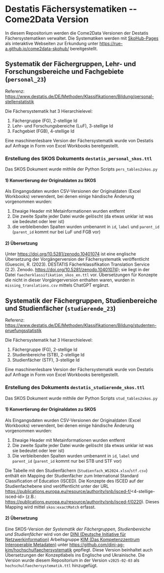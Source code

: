 # Destatis Fächersystematiken -- Come2Data Version

In diesem Repositorium werden die Come2Data Versionen der Destatis Fächersystematiken verwaltet. Die Systematiken werden mit [SkoHub-Pages](https://github.com/skohub-io/skohub-pages) als interaktive Webseiten zur Erkundung unter https://rue-a.github.io/come2data-skohub/ bereitgestellt.

## Systematik der Fächergruppen, Lehr- und Forschungsbereiche und Fachgebiete (`personal_23`)

Referenz: https://www.destatis.de/DE/Methoden/Klassifikationen/Bildung/personal-stellenstatistik

Die Fächersystematik hat 3 Hierarchielevel:
1) Fächergruppe (FG), 2-stellige Id
2) Lehr- und Forschungsbereiche (LuF), 3-stellige Id
3) Fachgebiet (FGB), 4-stellige Id

Eine maschinenlesbare Version der Fächersystematik wurde von Destatis auf Anfrage in Form von Excel Workbooks bereitgestellt.

### Erstellung des SKOS Dokuments `destatis_personal_skos.ttl`

Das SKOS Dokument wurde mithile der Python Scripts `pers_tables2skos.py` 

#### 1) Konvertierung der Originaldaten zu SKOS


Als Eingangsdaten wurden CSV-Versionen der Originaldaten (Excel Workbooks) verwendent, bei denen einige händische Änderung vorgenommen wurden:
1) Etwaige Header mit Metainformationen wurden entfernt
2) Die zweite Spalte jeder Datei wurde gelöscht (da etwas unklar ist was sie bedeutet oder leer ist)
3) die verbleibenden Spalten wurden umbenannt in `id`, `label` und `parent_id` (`parent_id` kommt nur bei LuF und FGB vor)


#### 2) Übersetzung

Unter https://doi.org/10.5281/zenodo.10401074 ist eine englische Übersetzung der Vorgängerversion der Fächersystematik veröffentlicht (Guescini, R. (2023). DESTATIS Fächerklassifikation Translation Service (2.2). Zenodo. https://doi.org/10.5281/zenodo.10401074); sie liegt in der Datei `faecherklassifikation_skos_en.ttl` vor. Übersetzungen für Konzepte die nicht in dieser Vorgängerversion enthalten waren, wurden in `missing_translations.csv` mittels ChatGPT ergänzt. 

## Systematik der Fächergruppen, Studienbereiche und Studienfächer (`studierende_23`)

Referenz: https://www.destatis.de/DE/Methoden/Klassifikationen/Bildung/studenten-pruefungsstatistik

Die Fächersystematik hat 3 Hierarchielevel:
1) Fächergruppe (FG), 2-stellige Id
2) Studienbereiche (STB), 2-stellige Id
3) Studienfächer (STF), 3-stellige Id

Eine maschinenlesbare Version der Fächersystematik wurde von Destatis auf Anfrage in Form von Excel Workbooks bereitgestellt.

### Erstellung des Dokuments `destatis_studierende_skos.ttl`

Das SKOS Dokument wurde mithile der Python Scripts `stud_tables2skos.py` 

#### 1) Konvertierung der Originaldaten zu SKOS


Als Eingangsdaten wurden CSV-Versionen der Originaldaten (Excel Workbooks) verwendent, bei denen einige händische Änderung vorgenommen wurden:
1) Etwaige Header mit Metainformationen wurden entfernt
2) Die zweite Spalte jeder Datei wurde gelöscht (da etwas unklar ist was sie bedeutet oder leer ist)
3) Die verbleibenden Spalten wurden umbenannt in `id`, `label` und `parent_id` (`parent_id` kommt nur bei STB und STF vor)

Die Tabelle mit den Studienfächern (`Studienfach_WS2024.xlsx`/`stf.csv`) enthält ein Mapping der Studienfächer zum International Standard Classification of Education (ISCED). Die Konzepte des ISCED auf der Studienfachebene sind veröffentlicht unter der URL https://publications.europa.eu/resource/authority/snb/isced-f/<4-stellige-isced-id> (z.B.: https://publications.europa.eu/resource/authority/snb/isced-f/0220). Dieses Mapping wird mittel `skos:exactMatch` erfasst.

#### 2) Übersetzung

Eine SKOS-Version der *Systematik der Fächergruppen, Studienbereiche und Studienfächer* wird von der [DINI (Deutsche Initiative für Netzwerkinformation)](https://dini.de/) Arbeitsgruppe [KIM (Das Kompetenzzentrum Interoperable Metadaten)](https://dini.de/standards) unter https://github.com/dini-ag-kim/hochschulfaechersystematik gepflegt. Diese Version beinhaltet auch Übersetzungen der Konzeptlabels ins Englische und Ukrainische. Die Version wurde diesem Repositorium in der Version `v2025-02-03` als `hochschulfaechersystematik.ttl` hinzugefügt. 